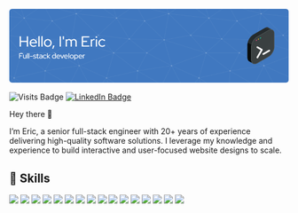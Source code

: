 ![Eric's GitHub Banner](./github-header-image.png)

![Visits Badge](https://badges.pufler.dev/visits/ericsandvick/ericsandvick)
[![LinkedIn Badge](https://img.shields.io/badge/LinkedIn-Profile-informational?style=flat&logo=linkedin&logoColor=white&color=0D76A8)](https://www.linkedin.com/in/eric-sandvick-51640571/)


Hey there 👋

I’m Eric, a senior full-stack engineer with 20+ years of experience delivering high-quality software solutions. I leverage my knowledge and experience to build interactive and user-focused website designs to scale.  

## 💼 Skills

![](https://img.shields.io/badge/Cloud-Azure_Functions-informational?style=flat&logo=Java&logoColor=white&color=4AB197)
![](https://img.shields.io/badge/Cloud-Azure_Data_Factory-informational?style=flat&logo=Java&logoColor=white&color=4AB197)
![](https://img.shields.io/badge/Cloud-Azure_Storage-informational?style=flat&logo=AzureStorage&logoColor=white&color=4AB197)
![](https://img.shields.io/badge/Code-Html-informational?style=flat&logo=html5&logoColor=white&color=4AB197)
![](https://img.shields.io/badge/Code-JavaScript-informational?style=flat&logo=JavaScript&logoColor=white&color=4AB197)
![](https://img.shields.io/badge/Code-Java-informational?style=flat&logo=Java&logoColor=white&color=4AB197)
![](https://img.shields.io/badge/Code-CSharp-informational?style=flat&logo=c-sharp&logoColor=white&color=4AB197)
![](https://img.shields.io/badge/Code-.NET-informational?style=flat&logo=.net&logoColor=white&color=4AB197)
![](https://img.shields.io/badge/Database-SQL_Server-informational?style=flat&logo=SQLServer&logoColor=white&color=4AB197)
![](https://img.shields.io/badge/Database-NoSQL-informational?style=flat&logo=NoSQL&logoColor=white&color=4AB197)
![](https://img.shields.io/badge/Database-MySQL-informational?style=flat&logo=MySQL&logoColor=white&color=4AB197)
![](https://img.shields.io/badge/Style-CSS-informational?style=flat&logo=css3&logoColor=white&color=4AB197)
![](https://img.shields.io/badge/Tools-SonarQube-informational?style=flat&logo=SonarQube&logoColor=white&color=4AB197)
![](https://img.shields.io/badge/Tools-Power_BI-informational?style=flat&logo=PowerBI&logoColor=white&color=4AB197)
![](https://img.shields.io/badge/Tools-Postman-informational?style=flat&logo=Postman&logoColor=white&color=4AB197)
![](https://img.shields.io/badge/Tools-Jira-informational?style=flat&logo=Jira-Software&logoColor=white&color=4AB197)
